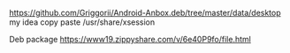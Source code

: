 https://github.com/Griggorii/Android-Anbox.deb/tree/master/data/desktop my idea copy paste /usr/share/xsession

Deb package https://www19.zippyshare.com/v/6e40P9fo/file.html
